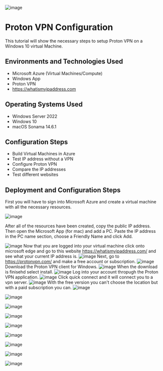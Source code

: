  ![image](https://github.com/user-attachments/assets/283b3ce1-ca1f-4f12-9d59-c9be2606d963)



<h1>Proton VPN Configuration</h1>
This tutorial will show the necessary steps to setup Proton VPN on a Windows 10 virtual Machine.<br />





<h2>Environments and Technologies Used</h2>

- Microsoft Azure (Virtual Machines/Compute)
- Windows App
- Proton VPN
- https://whatismyipaddress.com

<h2>Operating Systems Used </h2>

- Windows Server 2022
- Windows 10 
- macOS Sonama 14.6.1

<h2>Configuration Steps</h2>

- Build Virtual Machines in Azure 
- Test IP address without a VPN 
- Configure Proton VPN 
- Compare the IP addresses
- Test different websites 

<h2>Deployment and Configuration Steps</h2>

First you will have to sign into Microsoft Azure and create a virtual machine with all the necessary resources. 

![image](https://github.com/user-attachments/assets/c12ea3e9-cff5-442c-b38f-3a73cc595c8e)

After all of the resources have been created, copy the public IP address. Then open the Microsoft App (for mac) and add a PC. Paste the IP address in the PC name section, choose a Friendly Name and click Add.

![image](https://github.com/user-attachments/assets/9d4a3cbc-d2bd-4fec-8063-c61db67677ad)
Now that you are logged into your virtual machine click onto microsoft edge and go to this website https://whatismyipaddress.com/ and see what your current IP address is.
![image](https://github.com/user-attachments/assets/19024eda-6d72-46c4-bd95-f228edb8dd0c)
Next, go to https://protonvpn.com/ and make a free account or subscription.
![image](https://github.com/user-attachments/assets/5265a94d-b34d-4cfb-8b68-c1a38a33e0e0)
Download the Proton VPN client for Windows.
![image](https://github.com/user-attachments/assets/0b1f6f54-fb61-4b29-919c-194c05470f10)
When the download is finisehd select install. 
![image](https://github.com/user-attachments/assets/0c995294-12ea-44bc-afc2-a84b02cac044)
Log into your account thropugh the Proton VPN application. 
![image](https://github.com/user-attachments/assets/3de3a0ae-34c4-4cde-aa6d-d28e5c0b98cc)
Click quick connect and it will connect you to a vpn server.
![image](https://github.com/user-attachments/assets/7259b29f-153b-4e41-8ca6-ac9367e54340)
With the free version you can't choose the location but with a paid subscription you can.
![image](https://github.com/user-attachments/assets/17afd775-3216-4fc8-abe0-316ee89b9b99)

![image](https://github.com/user-attachments/assets/5480acff-d669-4932-a029-9ff5cfad25fc)

![image](https://github.com/user-attachments/assets/be065cd6-20bf-491a-bbb5-e6d40df3d50a)

![image](https://github.com/user-attachments/assets/08f89243-960f-422a-b077-e67294d67ecb)

![image](https://github.com/user-attachments/assets/426d7f34-2e1f-46b4-a38b-8e671b257fa2)

![image](https://github.com/user-attachments/assets/63b10c8d-6b4f-42f0-95a0-196d49ee5632)

![image](https://github.com/user-attachments/assets/0903a0e0-e9c9-4b20-bc8b-28ba18d2fcbb)

![image](https://github.com/user-attachments/assets/493c8c56-51fc-4f1d-8d32-5e2178fa0e56)

![image](https://github.com/user-attachments/assets/b7f6b4ce-3751-4a21-ba4d-9df00f5f50d0)
